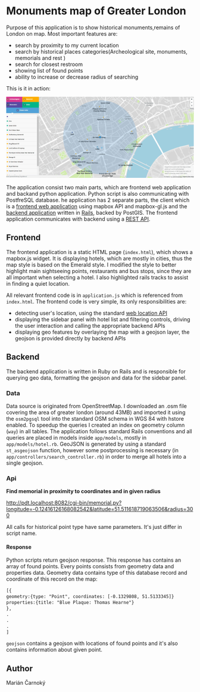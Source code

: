 # Monuments map of Greater London

Purpose of this application is to show historical monuments,remains of London on map. Most important features are:
- search by proximity to my current location
- search by historical places categories(Archeological site, monuments, memorials and rest )
- search for closest restroom
- showing list of found points
- ability to increase or decrease radius of searching 

This is it in action:

![Screenshot](pdt.gif)

The application consist two main parts, which are frontend web application and backand python application. Python script is also communicating with PostfreSQL database.
he application has 2 separate parts, the client which is a [frontend web application](#frontend) using mapbox API and mapbox-gl.js and the [backend application](#backend) written in [Rails](http://rubyonrails.org/), backed by PostGIS. The frontend application communicates with backend using a [REST API](#api).

## Frontend

The frontend application is a static HTML page (`index.html`), which shows a mapbox.js widget. It is displaying hotels, which are mostly in cities, thus the map style is based on the Emerald style. I modified the style to better highlight main sightseeing points, restaurants and bus stops, since they are all important when selecting a hotel. I also highlighted rails tracks to assist in finding a quiet location.

All relevant frontend code is in `application.js` which is referenced from `index.html`. The frontend code is very simple, its only responsibilities are:
- detecting user's location, using the standard [web location API](https://developer.mozilla.org/en-US/docs/Web/API/Geolocation/Using_geolocation)
- displaying the sidebar panel with hotel list and filtering controls, driving the user interaction and calling the appropriate backend APIs
- displaying geo features by overlaying the map with a geojson layer, the geojson is provided directly by backend APIs

## Backend

The backend application is written in Ruby on Rails and is responsible for querying geo data, formatting the geojson and data for the sidebar panel.

### Data

Data source is originated from OpenStreetMap. I downloaded an .osm file covering the area of greater london (around 43MB) and imported it using the `osm2pgsql` tool into the standard OSM schema in WGS 84 with hstore enabled. To speedup the queries I created an index on geometry column (`way`) in all tables. The application follows standard Rails conventions and all queries are placed in models inside `app/models`, mostly in `app/models/hotel.rb`. GeoJSON is generated by using a standard `st_asgeojson` function, however some postprocessing is necessary (in `app/controllers/search_controller.rb`) in order to merge all hotels into a single geojson.

### Api

**Find memorial in proximity to coordinates and in given radius**

http://pdt.localhost:8082/cgi-bin/memorial.py?longitude=-0.12416126168082542&latitude=51.511618719063506&radius=300

All calls for historical point type have same parameters. It's just differ in script name.

#### Response

Python scripts return geojson response. This response has contains an array of found points. Every points consists from geometry data and properties data. Geometry data contains type of this database record and coordinate of this record on the map:
```
[{
geometry:{type: "Point", coordinates: [-0.1329808, 51.5133345]}
properties:{title: "Blue Plaque: Thomas Hearne"}
},
.
.
.
]
```
`geojson` contains a geojson with locations of found points and it's also contains information about given point.

## Author

Marián Čarnoký
